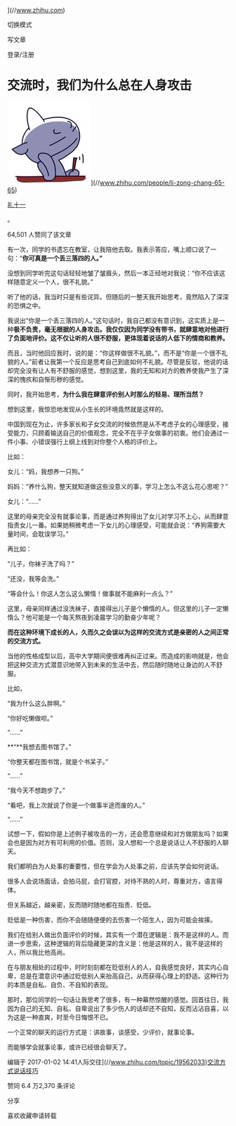 ](//www.zhihu.com)

切换模式

写文章

登录/注册

# 交流时，我们为什么总在人身攻击

![](./.asset/交流时我们为什么总在人身攻击-知乎/25f1096a-a691-4739-8f28-b4d3ab1b7a76.jpg)](//www.zhihu.com/people/li-zong-chang-65-65)

[礼十一](//www.zhihu.com/people/li-zong-chang-65-65)

。

64,501 人赞同了该文章

有一次，同学的书遗忘在教室，让我陪他去取。我表示答应，嘴上顺口说了一句：“**你可真是一个丢三落四的人。”**

没想到同学听完这句话轻轻地皱了皱眉头，然后一本正经地对我说：“你不应该这样随意定义一个人，很不礼貌。”

听了他的话，我当时只是有些诧异。但随后的一整天我开始思考，竟然陷入了深深的恐惧之中。

我说出“你是一个丢三落四的人。”这句话时，我自己都没有意识到，这实质上是一种**极不负责，毫无根据的人身攻击。**我仅仅因为同学没有带书，就肆意地对他进行了负面地评价。这不仅让听的人很不舒服，更体现着说话的人**低下的情商和教养。**

而且，当时他回应我时，说的是：“你这样做很不礼貌。”，而不是“你是一个很不礼貌的人。”前者让我第一个反应是思考自己到底如何不礼貌。尽管是反驳，他说的话却完全没有让人有不舒服的感觉，想到这里，我的无知和对方的教养使我产生了深深的愧疚和自惭形秽的感觉。

同时，我开始思考，**为什么我在肆意评价别人时那么的轻易、理所当然？**

想到这里，我惊恐地发现从小生长的环境竟然就是这样的。

中国到现在为止，许多家长和子女交流的时候依然是从不考虑子女的心理感受，接受能力，只顾着输送自己的价值观念，完全不在乎子女做事的初衷。他们会通过一件小事、小错误强行上纲上线到对你整个人格的评价上。

比如：

女儿：“妈，我想养一只狗。”

妈妈：“养什么狗，整天就知道做这些没意义的事，学习上怎么不这么花心思呢？”

女儿：“……”

这里的母亲完全没有就事论事，而是通过养狗得出了女儿对学习不上心，从而肆意指责女儿一番。如果她稍微考虑一下女儿的心理感受，可能就会说：“养狗需要大量时间，会耽误学习。”

再比如：

“儿子，你袜子洗了吗？”

“还没，我等会洗。”

“等会什么！你这人怎么这么懒惰！做事就不能麻利一点么？”

这里，母亲同样通过没洗袜子，直接得出儿子是个懒惰的人。但这里的儿子一定懒惰么？他可能是一个每天熬夜到凌晨学习的勤奋少年呢？

**而在这种环境下成长的人，久而久之会误以为这样的交流方式是亲密的人之间正常的交流方式。**

当他的性格成型以后，高中大学期间便很难再纠正过来。而造成的影响就是，他会把这种交流方式潜意识地带入到未来的生活中去，然后随时随地让身边的人不舒服。

比如，

“我为什么这么胖啊。”

“你好吃懒做呗。”

“……”

**“**我想去图书馆了。”

“你整天都在图书馆，就是个书呆子。”

“……”

“我今天不想跑步了。”

“看吧，我上次就说了你是一个做事半途而废的人。”

“……”

试想一下，假如你是上述例子被攻击的一方，还会愿意继续和对方做朋友吗？如果会也是因为对方有可利用的价值。否则，没人想和一个总是说话让人不舒服的人聊天。

我们都明白为人处事的重要性，但在学会为人处事之前，应该先学会如何说话。

很多人会说场面话，会拍马屁，会打官腔，对待不熟的人时，尊重对方，语言得体。

但关系越近，越亲密，反而随时随地都在指责、贬低。

贬低是一种伤害，而你不会随随便便的去伤害一个陌生人，因为可能会挨揍。

我们在给别人做出负面评价的时候，其实有一个潜在逻辑是：我不是这样的人。而进一步思索，这种逻辑的背后隐藏更深的含义是：他是这样的人，我不是这样的人，所以我比他高尚。

在与朋友相处的过程中，时时刻刻都在贬低别人的人，自我感觉良好，其实内心自卑，总是在潜意识中通过贬低别人来抬高自己，从而获得心理上的舒适。这种行为的本质是自私、自负、不自知的表现。

那时，那位同学的一句话让我思考了很多，有一种幕然惊醒的感觉。回首往日，我因为自己的无知、自私、自卑说出了多少伤人的话却还不自知，反而沾沾自喜，以为这是一种直爽，时至今日悔恨不已。

一个正常的聊天的运行方式是：讲故事，谈感受，少评价，就事论事。

而能够学会就事论事，或许已经很会聊天了。

编辑于 2017-01-02 14:41人际交往](//www.zhihu.com/topic/19562033)[交流方式](//www.zhihu.com/topic/19605951)[说话技巧](//www.zhihu.com/topic/19583997)

​赞同 6.4 万​​2,370 条评论

​分享

​喜欢​收藏​申请转载

​
